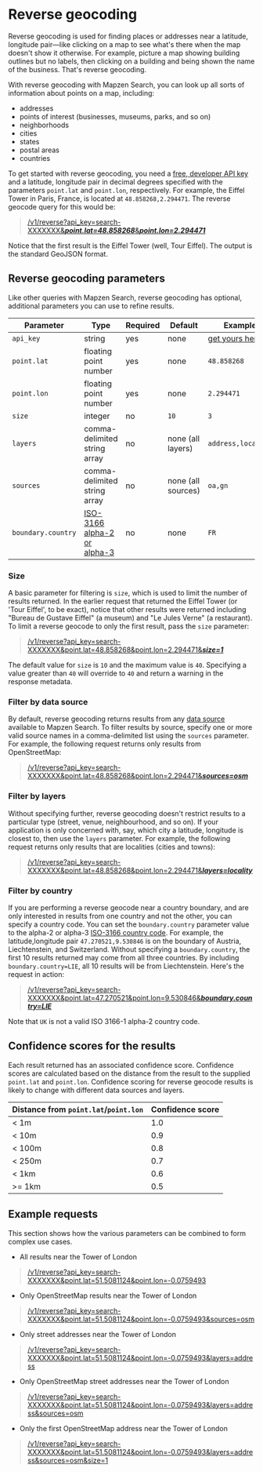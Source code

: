 # Reverse geocoding

Reverse geocoding is used for finding places or addresses near a latitude, longitude pair&mdash;like clicking on a map to see what's there when the map doesn't show it otherwise. For example, picture a map showing building outlines but no labels, then clicking on a building and being shown the name of the business. That's reverse geocoding.

With reverse geocoding with Mapzen Search, you can look up all sorts of information about points on a map, including:

* addresses
* points of interest (businesses, museums, parks, and so on)
* neighborhoods
* cities
* states
* postal areas
* countries

To get started with reverse geocoding, you need a [free, developer API key](https://mapzen.com/developers) and a latitude, longitude pair in decimal degrees specified with the parameters `point.lat` and `point.lon`, respectively.  For example, the Eiffel Tower in Paris, France, is located at `48.858268,2.294471`. The reverse geocode query for this would be:

>[/v1/reverse?api_key=search-XXXXXXX&___point.lat=48.858268___&___point.lon=2.294471___](https://search.mapzen.com/v1/reverse?api_key=search-XXXXXXX&point.lat=48.858268&point.lon=2.294471)

Notice that the first result is the Eiffel Tower (well, Tour Eiffel). The output is the standard GeoJSON format.

## Reverse geocoding parameters

Like other queries with Mapzen Search, reverse geocoding has optional, additional parameters you can use to refine results.

Parameter | Type | Required | Default | Example
--- | --- | --- | --- | ---
`api_key` | string | yes | none | [get yours here!](https://mapzen.com/developers)
`point.lat` | floating point number | yes | none | `48.858268`
`point.lon` | floating point number | yes | none | `2.294471`
`size` | integer | no | `10` | `3`
`layers` | comma-delimited string array | no | none (all layers) | `address,locality`
`sources` | comma-delimited string array | no | none (all sources) | `oa,gn`
`boundary.country` | <a href="https://en.wikipedia.org/wiki/ISO_3166-1" target="\_blank">ISO-3166 alpha-2 or alpha-3</a> | no | none | `FR`

### Size

A basic parameter for filtering is `size`, which is used to limit the number of results returned. In the earlier request that returned the Eiffel Tower (or 'Tour Eiffel', to be exact), notice that other results were returned including "Bureau de Gustave Eiffel" (a museum) and "Le Jules Verne" (a restaurant). To limit a reverse geocode to only the first result, pass the `size` parameter:

>[/v1/reverse?api_key=search-XXXXXXX&point.lat=48.858268&point.lon=2.294471&___size=1___](https://search.mapzen.com/v1/reverse?api_key=search-XXXXXXX&point.lat=48.858268&point.lon=2.294471&size=1)

The default value for `size` is `10` and the maximum value is `40`. Specifying a value greater than `40` will override to `40` and return a warning in the response metadata.

### Filter by data source

By default, reverse geocoding returns results from any [data source](data-sources.md) available to Mapzen Search. To filter results by source, specify one or more valid source names in a comma-delimited list using the `sources` parameter. For example, the following request returns only results from OpenStreetMap:

>[/v1/reverse?api_key=search-XXXXXXX&point.lat=48.858268&point.lon=2.294471&___sources=osm___](https://search.mapzen.com/v1/reverse?api_key=search-XXXXXXX&point.lat=48.858268&point.lon=2.294471&sources=osm)

### Filter by layers

Without specifying further, reverse geocoding doesn't restrict results to a particular type (street, venue, neighbourhood, and so on).  If your application is only concerned with, say, which city a latitude, longitude is closest to, then use the `layers` parameter.  For example, the following request returns only results that are localities (cities and towns):

>[/v1/reverse?api_key=search-XXXXXXX&point.lat=48.858268&point.lon=2.294471&___layers=locality___](https://search.mapzen.com/v1/reverse?api_key=search-XXXXXXX&point.lat=48.858268&point.lon=2.294471&layers=locality)

### Filter by country

If you are performing a reverse geocode near a country boundary, and are only interested in results from one country and not the other, you can specify a country code. You can set the `boundary.country` parameter value to the alpha-2 or alpha-3 [ISO-3166 country code](https://en.wikipedia.org/wiki/ISO_3166-1). For example, the latitude,longitude pair `47.270521,9.530846` is on the boundary of Austria, Liechtenstein, and Switzerland. Without specifying a `boundary.country`, the first 10 results returned may come from all three countries. By including `boundary.country=LIE`, all 10 results will be from Liechtenstein. Here's the request in action:

>[/v1/reverse?api_key=search-XXXXXXX&point.lat=47.270521&point.lon=9.530846&___boundary.country=LIE___](https://search.mapzen.com/v1/reverse?api_key=search-XXXXXXX&point.lat=47.270521&point.lon=9.530846&boundary.country=LIE)

Note that `UK` is not a valid ISO 3166-1 alpha-2 country code.

## Confidence scores for the results

Each result returned has an associated confidence score. Confidence scores are calculated based on the distance from the result to the supplied `point.lat` and `point.lon`. Confidence scoring for reverse geocode results is likely to change with different data sources and layers.

Distance from `point.lat`/`point.lon` | Confidence score
--- | ---
&lt; 1m | 1.0
&lt; 10m | 0.9
&lt; 100m | 0.8
&lt; 250m | 0.7
&lt; 1km | 0.6
&gt;= 1km | 0.5

## Example requests

This section shows how the various parameters can be combined to form complex use cases.

* All results near the Tower of London
>[/v1/reverse?api_key=search-XXXXXXX&point.lat=51.5081124&point.lon=-0.0759493](https://search.mapzen.com/v1/reverse?api_key=search-XXXXXXX&point.lat=51.5081124&point.lon=-0.0759493)

* Only OpenStreetMap results near the Tower of London
>[/v1/reverse?api_key=search-XXXXXXX&point.lat=51.5081124&point.lon=-0.0759493&sources=osm](https://search.mapzen.com/v1/reverse?api_key=search-XXXXXXX&point.lat=51.5081124&point.lon=-0.0759493&sources=osm)

* Only street addresses near the Tower of London
>[/v1/reverse?api_key=search-XXXXXXX&point.lat=51.5081124&point.lon=-0.0759493&layers=address](https://search.mapzen.com/v1/reverse?api_key=search-XXXXXXX&point.lat=51.5081124&point.lon=-0.0759493&layers=address)

* Only OpenStreetMap street addresses near the Tower of London
>[/v1/reverse?api_key=search-XXXXXXX&point.lat=51.5081124&point.lon=-0.0759493&layers=address&sources=osm](https://search.mapzen.com/v1/reverse?api_key=search-XXXXXXX&point.lat=51.5081124&point.lon=-0.0759493&layers=address&sources=osm)

* Only the first OpenStreetMap address near the Tower of London
>[/v1/reverse?api_key=search-XXXXXXX&point.lat=51.5081124&point.lon=-0.0759493&layers=address&sources=osm&size=1](https://search.mapzen.com/v1/reverse?api_key=search-XXXXXXX&point.lat=51.5081124&point.lon=-0.0759493&layers=address&sources=osm&size=1)
